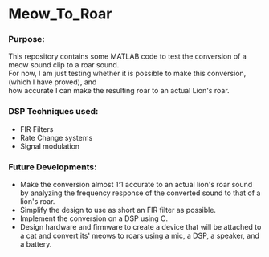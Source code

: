 # Meow_To_Roar

### Purpose:
This repository contains some MATLAB code to test the conversion of a meow sound clip to a roar sound.  
For now, I am just testing whether it is possible to make this conversion, (which I have proved), and   
how accurate I can make the resulting roar to an actual Lion's roar.  

### DSP Techniques used:
- FIR Filters
- Rate Change systems
- Signal modulation

### Future Developments:
- Make the conversion almost 1:1 accurate to an actual lion's roar sound by analyzing the frequency response of the converted sound to that of a lion's roar.
- Simplify the design to use as short an FIR filter as possible.
- Implement the conversion on a DSP using C.
- Design hardware and firmware to create a device that will be attached to a cat and convert its' meows to roars using a mic, a DSP, a speaker, and a battery.
